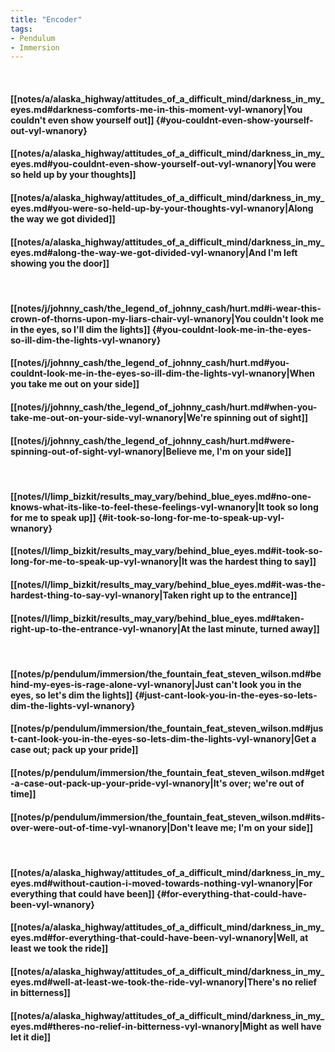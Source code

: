 ```yaml
---
title: "Encoder"
tags:
- Pendulum
- Immersion
---
```

&nbsp;
#### [[notes/a/alaska_highway/attitudes_of_a_difficult_mind/darkness_in_my_eyes.md#darkness-comforts-me-in-this-moment-vyl-wnanory|You couldn't even show yourself out]] {#you-couldnt-even-show-yourself-out-vyl-wnanory}
#### [[notes/a/alaska_highway/attitudes_of_a_difficult_mind/darkness_in_my_eyes.md#you-couldnt-even-show-yourself-out-vyl-wnanory|You were so held up by your thoughts]]
#### [[notes/a/alaska_highway/attitudes_of_a_difficult_mind/darkness_in_my_eyes.md#you-were-so-held-up-by-your-thoughts-vyl-wnanory|Along the way we got divided]]
#### [[notes/a/alaska_highway/attitudes_of_a_difficult_mind/darkness_in_my_eyes.md#along-the-way-we-got-divided-vyl-wnanory|And I'm left showing you the door]]
&nbsp;
#### [[notes/j/johnny_cash/the_legend_of_johnny_cash/hurt.md#i-wear-this-crown-of-thorns-upon-my-liars-chair-vyl-wnanory|You couldn't look me in the eyes, so I'll dim the lights]] {#you-couldnt-look-me-in-the-eyes-so-ill-dim-the-lights-vyl-wnanory}
#### [[notes/j/johnny_cash/the_legend_of_johnny_cash/hurt.md#you-couldnt-look-me-in-the-eyes-so-ill-dim-the-lights-vyl-wnanory|When you take me out on your side]]
#### [[notes/j/johnny_cash/the_legend_of_johnny_cash/hurt.md#when-you-take-me-out-on-your-side-vyl-wnanory|We're spinning out of sight]]
#### [[notes/j/johnny_cash/the_legend_of_johnny_cash/hurt.md#were-spinning-out-of-sight-vyl-wnanory|Believe me, I'm on your side]]
&nbsp;
#### [[notes/l/limp_bizkit/results_may_vary/behind_blue_eyes.md#no-one-knows-what-its-like-to-feel-these-feelings-vyl-wnanory|It took so long for me to speak up]] {#it-took-so-long-for-me-to-speak-up-vyl-wnanory}
#### [[notes/l/limp_bizkit/results_may_vary/behind_blue_eyes.md#it-took-so-long-for-me-to-speak-up-vyl-wnanory|It was the hardest thing to say]]
#### [[notes/l/limp_bizkit/results_may_vary/behind_blue_eyes.md#it-was-the-hardest-thing-to-say-vyl-wnanory|Taken right up to the entrance]]
#### [[notes/l/limp_bizkit/results_may_vary/behind_blue_eyes.md#taken-right-up-to-the-entrance-vyl-wnanory|At the last minute, turned away]]
&nbsp;
#### [[notes/p/pendulum/immersion/the_fountain_feat_steven_wilson.md#behind-my-eyes-is-rage-alone-vyl-wnanory|Just can't look you in the eyes, so let's dim the lights]] {#just-cant-look-you-in-the-eyes-so-lets-dim-the-lights-vyl-wnanory}
#### [[notes/p/pendulum/immersion/the_fountain_feat_steven_wilson.md#just-cant-look-you-in-the-eyes-so-lets-dim-the-lights-vyl-wnanory|Get a case out; pack up your pride]]
#### [[notes/p/pendulum/immersion/the_fountain_feat_steven_wilson.md#get-a-case-out-pack-up-your-pride-vyl-wnanory|It's over; we're out of time]]
#### [[notes/p/pendulum/immersion/the_fountain_feat_steven_wilson.md#its-over-were-out-of-time-vyl-wnanory|Don't leave me; I'm on your side]]
&nbsp;
#### [[notes/a/alaska_highway/attitudes_of_a_difficult_mind/darkness_in_my_eyes.md#without-caution-i-moved-towards-nothing-vyl-wnanory|For everything that could have been]] {#for-everything-that-could-have-been-vyl-wnanory}
#### [[notes/a/alaska_highway/attitudes_of_a_difficult_mind/darkness_in_my_eyes.md#for-everything-that-could-have-been-vyl-wnanory|Well, at least we took the ride]]
#### [[notes/a/alaska_highway/attitudes_of_a_difficult_mind/darkness_in_my_eyes.md#well-at-least-we-took-the-ride-vyl-wnanory|There's no relief in bitterness]]
#### [[notes/a/alaska_highway/attitudes_of_a_difficult_mind/darkness_in_my_eyes.md#theres-no-relief-in-bitterness-vyl-wnanory|Might as well have let it die]]
